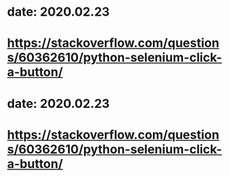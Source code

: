 # date: 2020.02.23
# https://stackoverflow.com/questions/60362610/python-selenium-click-a-button/
# date: 2020.02.23
# https://stackoverflow.com/questions/60362610/python-selenium-click-a-button/
